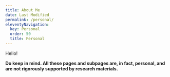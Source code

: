 ```yaml
---
title: About Me
date: Last Modified 
permalink: /personal/
eleventyNavigation:
  key: Personal 
  order: 50
  title: Personal
---
```


Hello!

**Do keep in mind. All these pages and subpages are, in fact, personal, and are not rigorously supported by research materials.**











